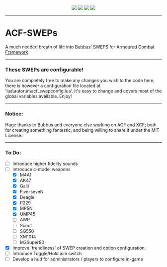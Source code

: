 <p align="middle">
	<img src="https://img.shields.io/github/last-commit/smgweat/acf-sweps.svg?style=flat">
	<img src="https://img.shields.io/github/downloads/smgweat/acf-sweps/total.svg?label=Downloads&style=flat"> 
	<img src="https://img.shields.io/github/repo-size/smgweat/acf-sweps.svg?style=flat"> 
	<img src="https://img.shields.io/github/issues-raw/smgweat/acf-sweps.svg?style=flat">
</p>

****

# ACF-SWEPs

A much needed breath of life into [Bubbus' SWEPS](https://github.com/Bubbus/ACF-SWEPs) for [Armoured Combat Framework](https://github.com/nrlulz/ACF)

***

### These SWEPs are configurable!
You are completely free to make any changes you wish to the code here, there is however a configuration file located at 'lua\autorun\acf_swepconfig.lua'. It's easy to change and covers most of the global variables available. Enjoy!

***

### Notice:
Huge thanks to Bubbus and everyone else working on ACF and XCF; both for creating something fantastic, and being willing to share it under the MIT License.

***

### To Do:
- [ ] Introduce higher fidelity sounds
- [ ] Introduce c-model weapons
  - [x] M4A1
  - [x] AK47
  - [x] Galil
  - [x] Five-seveN
  - [x] Deagle
  - [x] P229
  - [x] MP5N
  - [x] UMP45
  - [ ] AWP
  - [ ] Scout
  - [ ] SG550
  - [ ] XM1014
  - [ ] M3Super90
- [x] Improve 'frendliness' of SWEP creation and option configuration.
- [ ] Introduce Toggle/Hold aim switch
- [ ] Develop a hud for administrators / players to configure in-game
